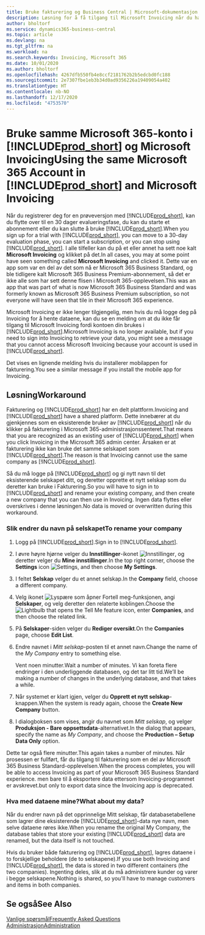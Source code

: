 ```yaml
---
title: Bruke fakturering og Business Central | Microsoft-dokumentasjon
description: Løsning for å få tilgang til Microsoft Invoicing når du har registrert deg for Dynamics 365 Business Central.
author: bholtorf
ms.service: dynamics365-business-central
ms.topic: article
ms.devlang: na
ms.tgt_pltfrm: na
ms.workload: na
ms.search.keywords: Invoicing, Microsoft 365
ms.date: 10/01/2020
ms.author: bholtorf
ms.openlocfilehash: 4267dfb550fb4e8ccf2181762b2b5edcbd0fc188
ms.sourcegitcommit: 2e7307fbe1eb3b34d0ad9356226a19409054a402
ms.translationtype: HT
ms.contentlocale: nb-NO
ms.lasthandoff: 12/17/2020
ms.locfileid: "4753570"
---
```

# <a name="using-the-same-microsoft-365-account-in-prod_short-and-microsoft-invoicing"></a><span data-ttu-id="3c49b-103">Bruke samme Microsoft 365-konto i [!INCLUDE[prod_short](includes/prod_long.md)] og Microsoft Invoicing</span><span class="sxs-lookup"><span data-stu-id="3c49b-103">Using the same Microsoft 365 Account in [!INCLUDE[prod_short](includes/prod_long.md)] and Microsoft Invoicing</span></span>
<span data-ttu-id="3c49b-104">Når du registrerer deg for en prøveversjon med [!INCLUDE[prod_short](includes/prod_short.md)], kan du flytte over til en 30 dager evalueringsfase, du kan du starte et abonnement eller du kan slutte å bruke [!INCLUDE[prod_short](includes/prod_short.md)].</span><span class="sxs-lookup"><span data-stu-id="3c49b-104">When you sign up for a trial with [!INCLUDE[prod_short](includes/prod_short.md)], you can move to a 30-day evaluation phase, you can start a subscription, or you can stop using [!INCLUDE[prod_short](includes/prod_short.md)].</span></span> <span data-ttu-id="3c49b-105">I alle tilfeller kan du på et eller annet ha sett noe kalt **Microsoft Invoicing** og klikket på det.</span><span class="sxs-lookup"><span data-stu-id="3c49b-105">In all cases, you may at some point have seen something called **Microsoft Invoicing** and clicked it.</span></span> <span data-ttu-id="3c49b-106">Dette var en app som var en del av det som nå er Microsoft 365 Business Standard, og ble tidligere kalt Microsoft 365 Business Premium-abonnement, så det er ikke alle som har sett denne flisen i Microsoft 365-opplevelsen.</span><span class="sxs-lookup"><span data-stu-id="3c49b-106">This was an app that was part of what is now Microsoft 365 Business Standard and was formerly known as Microsoft 365 Business Premium subscription, so not everyone will have seen that tile in their Microsoft 365 experience.</span></span>  

<span data-ttu-id="3c49b-107">Microsoft Invoicing er ikke lenger tilgjengelig, men hvis du må logge deg på Invoicing for å hente dataene, kan du se en melding om at du ikke får tilgang til Microsoft Invoicing fordi kontoen din brukes i [!INCLUDE[prod_short](includes/prod_short.md)].</span><span class="sxs-lookup"><span data-stu-id="3c49b-107">Microsoft Invoicing is no longer available, but if you need to sign into Invoicing to retrieve your data, you might see a message that you cannot access Microsoft Invoicing because your account is used in [!INCLUDE[prod_short](includes/prod_short.md)].</span></span>  

<span data-ttu-id="3c49b-108">Det vises en lignende melding hvis du installerer mobilappen for fakturering.</span><span class="sxs-lookup"><span data-stu-id="3c49b-108">You see a similar message if you install the mobile app for Invoicing.</span></span>  

## <a name="workaround"></a><span data-ttu-id="3c49b-109">Løsning</span><span class="sxs-lookup"><span data-stu-id="3c49b-109">Workaround</span></span>
<span data-ttu-id="3c49b-110">Fakturering og [!INCLUDE[prod_short](includes/prod_short.md)] har en delt plattform.</span><span class="sxs-lookup"><span data-stu-id="3c49b-110">Invoicing and [!INCLUDE[prod_short](includes/prod_short.md)] have a shared platform.</span></span> <span data-ttu-id="3c49b-111">Dette innebærer at du gjenkjennes som en eksisterende bruker av [!INCLUDE[prod_short](includes/prod_short.md)] når du klikker på fakturering i Microsoft 365-administrasjonssenteret.</span><span class="sxs-lookup"><span data-stu-id="3c49b-111">That means that you are recognized as an existing user of [!INCLUDE[prod_short](includes/prod_short.md)] when you click Invoicing in the Microsoft 365 admin center.</span></span> <span data-ttu-id="3c49b-112">Årsaken er at fakturering ikke kan bruke det samme selskapet som [!INCLUDE[prod_short](includes/prod_short.md)].</span><span class="sxs-lookup"><span data-stu-id="3c49b-112">The reason is that Invoicing cannot use the same company as [!INCLUDE[prod_short](includes/prod_short.md)].</span></span>  

<span data-ttu-id="3c49b-113">Så du må logge på [!INCLUDE[prod_short](includes/prod_short.md)] og gi nytt navn til det eksisterende selskapet ditt, og deretter opprette et nytt selskap som du deretter kan bruke i Fakturering.</span><span class="sxs-lookup"><span data-stu-id="3c49b-113">So you will have to sign in to [!INCLUDE[prod_short](includes/prod_short.md)] and rename your existing company, and then create a new company that you can then use in Invoicing.</span></span> <span data-ttu-id="3c49b-114">Ingen data flyttes eller overskrives i denne løsningen.</span><span class="sxs-lookup"><span data-stu-id="3c49b-114">No data is moved or overwritten during this workaround.</span></span>

### <a name="to-rename-your-company"></a><span data-ttu-id="3c49b-115">Slik endrer du navn på selskapet</span><span class="sxs-lookup"><span data-stu-id="3c49b-115">To rename your company</span></span>
1. <span data-ttu-id="3c49b-116">Logg på [!INCLUDE[prod_short](includes/prod_short.md)].</span><span class="sxs-lookup"><span data-stu-id="3c49b-116">Sign in to [!INCLUDE[prod_short](includes/prod_short.md)].</span></span>
2. <span data-ttu-id="3c49b-117">I øvre høyre hjørne velger du **Innstillinger**-ikonet ![Innstillinger](media/ui-experience/settings_icon_small.png "Innstillinger-ikon for rollesenter"), og deretter velger du **Mine innstillinger**.</span><span class="sxs-lookup"><span data-stu-id="3c49b-117">In the top right corner, choose the **Settings** icon ![Settings](media/ui-experience/settings_icon_small.png "Settings icon for role center"), and then choose **My Settings**.</span></span>
3. <span data-ttu-id="3c49b-118">I feltet **Selskap** velger du et annet selskap.</span><span class="sxs-lookup"><span data-stu-id="3c49b-118">In the **Company** field, choose a different company.</span></span>
4. <span data-ttu-id="3c49b-119">Velg ikonet ![Lyspære som åpner Fortell meg-funksjonen](media/ui-search/search_small.png "Fortell hva du vil gjøre"), angi **Selskaper**, og velg deretter den relaterte koblingen.</span><span class="sxs-lookup"><span data-stu-id="3c49b-119">Choose the ![Lightbulb that opens the Tell Me feature](media/ui-search/search_small.png "Tell me what you want to do") icon, enter **Companies**, and then choose the related link.</span></span>  
5. <span data-ttu-id="3c49b-120">På **Selskaper**-siden velger du **Rediger oversikt**.</span><span class="sxs-lookup"><span data-stu-id="3c49b-120">On the **Companies** page, choose **Edit List**.</span></span>  
6. <span data-ttu-id="3c49b-121">Endre navnet i *Mitt selskap*-posten til et annet navn.</span><span class="sxs-lookup"><span data-stu-id="3c49b-121">Change the name of the *My Company* entry to something else.</span></span>  

    <span data-ttu-id="3c49b-122">Vent noen minutter.</span><span class="sxs-lookup"><span data-stu-id="3c49b-122">Wait a number of minutes.</span></span> <span data-ttu-id="3c49b-123">Vi kan foreta flere endringer i den underliggende databasen, og det tar litt tid.</span><span class="sxs-lookup"><span data-stu-id="3c49b-123">We’ll be making a number of changes in the underlying database, and that takes a while.</span></span>
7.  <span data-ttu-id="3c49b-124">Når systemet er klart igjen, velger du **Opprett et nytt selskap**-knappen.</span><span class="sxs-lookup"><span data-stu-id="3c49b-124">When the system is ready again, choose the **Create New Company** button.</span></span>  
8.  <span data-ttu-id="3c49b-125">I dialogboksen som vises, angir du navnet som *Mitt selskap*, og velger **Produksjon - Bare oppsettsdata**-alternativet.</span><span class="sxs-lookup"><span data-stu-id="3c49b-125">In the dialog that appears, specify the name as *My Company*, and choose the **Production – Setup Data Only** option.</span></span>  

<span data-ttu-id="3c49b-126">Dette tar også flere minutter.</span><span class="sxs-lookup"><span data-stu-id="3c49b-126">This again takes a number of minutes.</span></span> <span data-ttu-id="3c49b-127">Når prosessen er fullført, får du tilgang til fakturering som en del av Microsoft 365 Business Standard-opplevelsen.</span><span class="sxs-lookup"><span data-stu-id="3c49b-127">When the process completes, you will be able to access Invoicing as part of your Microsoft 365 Business Standard experience.</span></span> <span data-ttu-id="3c49b-128">men bare til å eksportere data ettersom Invoicing-programmet er avskrevet.</span><span class="sxs-lookup"><span data-stu-id="3c49b-128">but only to export data since the Invoicing app is deprecated.</span></span>  

### <a name="what-about-my-data"></a><span data-ttu-id="3c49b-129">Hva med dataene mine?</span><span class="sxs-lookup"><span data-stu-id="3c49b-129">What about my data?</span></span>
<span data-ttu-id="3c49b-130">Når du endrer navn på det opprinnelige Mitt selskap, får databasetabellene som lagrer dine eksisterende [!INCLUDE[prod_short](includes/prod_short.md)]-data nye navn, men selve dataene røres ikke.</span><span class="sxs-lookup"><span data-stu-id="3c49b-130">When you rename the original My Company, the database tables that store your existing [!INCLUDE[prod_short](includes/prod_short.md)] data are renamed, but the data itself is not touched.</span></span>  

<span data-ttu-id="3c49b-131">Hvis du bruker både fakturering og [!INCLUDE[prod_short](includes/prod_short.md)], lagres dataene i to forskjellige beholdere (de to selskapene).</span><span class="sxs-lookup"><span data-stu-id="3c49b-131">If you use both Invoicing and [!INCLUDE[prod_short](includes/prod_short.md)], the data is stored in two different containers (the two companies).</span></span> <span data-ttu-id="3c49b-132">Ingenting deles, slik at du må administrere kunder og varer i begge selskapene.</span><span class="sxs-lookup"><span data-stu-id="3c49b-132">Nothing is shared, so you'll have to manage customers and items in both companies.</span></span>  

## <a name="see-also"></a><span data-ttu-id="3c49b-133">Se også</span><span class="sxs-lookup"><span data-stu-id="3c49b-133">See Also</span></span>
[<span data-ttu-id="3c49b-134">Vanlige spørsmål</span><span class="sxs-lookup"><span data-stu-id="3c49b-134">Frequently Asked Questions</span></span>](across-faq.md)  
[<span data-ttu-id="3c49b-135">Administrasjon</span><span class="sxs-lookup"><span data-stu-id="3c49b-135">Administration</span></span>](admin-setup-and-administration.md)  
